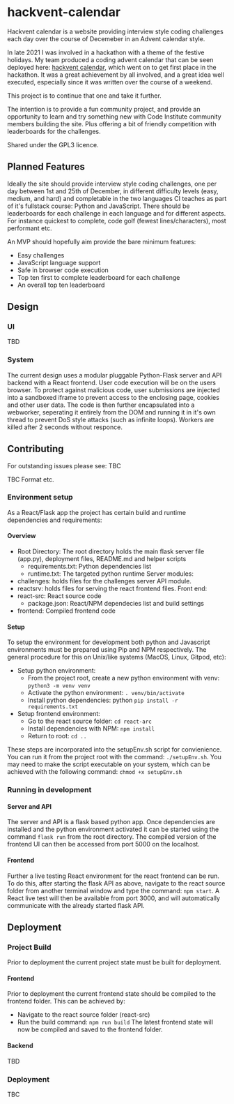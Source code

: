 # hackvent-calendar

Hackvent calendar is a website providing interview style coding challenges each day over the course of Decemeber in an Advent calendar style.

In late 2021 I was involved in a hackathon with a theme of the festive holidays. My team produced a coding advent calendar that can be seen deployed here: [hackvent calendar](https://manni8436.github.io/hackvent-calendar/), which went on to get first place in the hackathon. It was a great achievement by all involved, and a great idea well executed, especially since it was written over the course of a weekend.

This project is to continue that one and take it further.

The intention is to provide a fun community project, and provide an opportunity to learn and try something new with Code Institute community members building the site. Plus offering a bit of friendly competition with leaderboards for the challenges.

Shared under the GPL3 licence.

## Planned Features
Ideally the site should provide interview style coding challenges, one per day between 1st and 25th of December, in different difficulty levels (easy, medium, and hard) and completable in the two languages CI teaches as part of it's fullstack course: Python and JavaScript. There should be leaderboards for each challenge in each language and for different aspects. For instance quickest to complete, code golf (fewest lines/characters), most performant etc.

An MVP should hopefully aim provide the bare minimum features:
- Easy challenges
- JavaScript language support
- Safe in browser code execution
- Top ten first to complete leaderboard for each challenge
- An overall top ten leaderboard

## Design
### UI
TBD
### System
The current design uses a modular pluggable Python-Flask server and API backend with a React frontend. User code execution will be on the users browser. To protect against malicious code, user submissions are injected into a sandboxed iframe to prevent access to the enclosing page, cookies and other user data. The code is then further encapsulated into a webworker, seperating it entirely from the DOM and running it in it's own thread to prevent DoS style attacks (such as infinite loops). Workers are killed after 2 seconds without responce. 

## Contributing
For outstanding issues please see: TBC

TBC
Format etc.
### Environment setup
As a React/Flask app the project has certain build and runtime dependencies and requirements:

#### Overview
- Root Directory: The root directory holds the main flask server file (app.py), deployment files, README.md and helper scripts
  - requirements.txt: Python dependencies list
  - runtime.txt: The targeted python runtime
Server modules:
- challenges: holds files for the challenges server API module.
- reactsrv: holds files for serving the react frontend files.
Front end:
- react-src: React source code
  - package.json: React/NPM dependecies list and build settings
- frontend: Compiled frontend code

#### Setup
To setup the environment for development both python and Javascript environments must be prepared using Pip and NPM respectively.
The general procedure for this on Unix/like systems (MacOS, Linux, Gitpod, etc):
- Setup python environment:
  - From the project root, create a new python environment with venv: `python3 -m venv venv`
  - Activate the python environment: `. venv/bin/activate`
  - Install python dependencies: python `pip install -r requirements.txt`
- Setup frontend environment:
  - Go to the react source folder: `cd react-arc`
  - Install dependencies with NPM: `npm install`
  - Return to root: `cd ..`

These steps are incorporated into the setupEnv.sh script for convienience. You can run it from the project root with the command: `./setupEnv.sh`.
You may need to make the script executable on your system, which can be achieved with the following command: `chmod +x setupEnv.sh`

### Running in development
#### Server and API
The server and API is a flask based python app. Once dependencies are installed and the python environment activated it can be started using the command `flask run` from the root directory. The compiled version of the frontend UI can then be accessed from port 5000 on the localhost.
#### Frontend
Further a live testing React environment for the react frontend can be run. To do this, after starting the flask API as above, navigate to the react source folder from another terminal window and type the command: `npm start`. A React live test will then be available from port 3000, and will automatically communicate with the already started flask API.

## Deployment
### Project Build
Prior to deployment the current project state must be built for deployment.
#### Frontend
Prior to deployment the current frontend state should be compiled to the frontend folder. This can be achieved by:
- Navigate to the react source folder (react-src)
- Run the build command: `npm run build`
The latest frontend state will now be compiled and saved to the frontend folder.

#### Backend
TBD
### Deployment
TBC